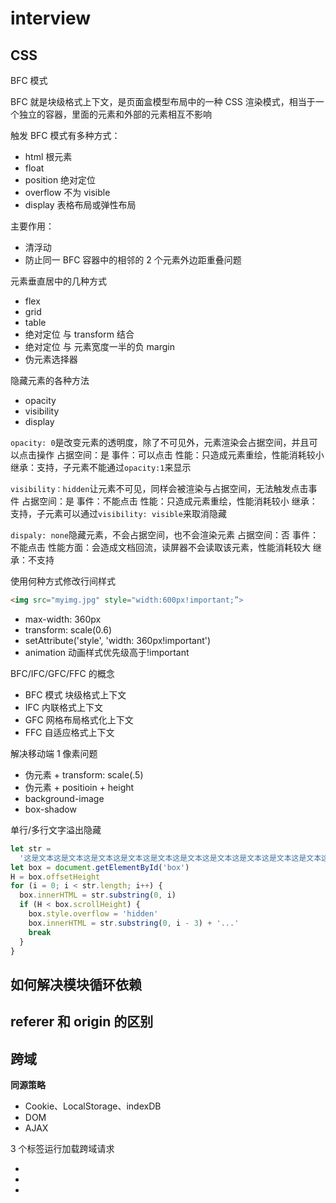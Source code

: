 # interview

## CSS

BFC 模式

BFC 就是块级格式上下文，是页面盒模型布局中的一种 CSS 渲染模式，相当于一个独立的容器，里面的元素和外部的元素相互不影响

触发 BFC 模式有多种方式：

- html 根元素
- float
- position 绝对定位
- overflow 不为 visible
- display 表格布局或弹性布局

主要作用：

- 清浮动
- 防止同一 BFC 容器中的相邻的 2 个元素外边距重叠问题

元素垂直居中的几种方式

- flex
- grid
- table
- 绝对定位 与 transform 结合
- 绝对定位 与 元素宽度一半的负 margin
- 伪元素选择器

隐藏元素的各种方法

- opacity
- visibility
- display

`opacity: 0`是改变元素的透明度，除了不可见外，元素渲染会占据空间，并且可以点击操作
占据空间：是
事件：可以点击
性能：只造成元素重绘，性能消耗较小
继承：支持，子元素不能通过`opacity:1`来显示

`visibility：hidden`让元素不可见，同样会被渲染与占据空间，无法触发点击事件
占据空间：是
事件：不能点击
性能：只造成元素重绘，性能消耗较小
继承：支持，子元素可以通过`visibility: visible`来取消隐藏

`dispaly: none`隐藏元素，不会占据空间，也不会渲染元素
占据空间：否
事件：不能点击
性能方面：会造成文档回流，读屏器不会读取该元素，性能消耗较大
继承：不支持

使用何种方式修改行间样式

<!-- 该元素不运行 -->

```html
<img src="myimg.jpg" style="width:600px!important;”>
```

- max-width: 360px
- transform: scale(0.6)
- setAttribute('style', 'width: 360px!important')
- animation 动画样式优先级高于!important

BFC/IFC/GFC/FFC 的概念

- BFC 模式 块级格式上下文
- IFC 内联格式上下文
- GFC 网格布局格式化上下文
- FFC 自适应格式上下文

解决移动端 1 像素问题

- 伪元素 + transform: scale(.5)
- 伪元素 + positioin + height
- background-image
- box-shadow

单行/多行文字溢出隐藏

```js
let str =
  '这是文本这是文本这是文本这是文本这是文本这是文本这是文本这是文本这是文本这是文本这是文本这是文本这是文本这是文本这是文本是文本这是文本这是文本是文本这是文本这是文本是文本这是文本这是文本是文本这是文本这是文本是文本这是文本这是文本是文本这是文本这是文本是文本这是文本这是文本是文本这是文本这是文本是文本这是文本这是文本'
let box = document.getElementById('box')
H = box.offsetHeight
for (i = 0; i < str.length; i++) {
  box.innerHTML = str.substring(0, i)
  if (H < box.scrollHeight) {
    box.style.overflow = 'hidden'
    box.innerHTML = str.substring(0, i - 3) + '...'
    break
  }
}
```

## 如何解决模块循环依赖

## referer 和 origin 的区别

## 跨域

**同源策略**

- Cookie、LocalStorage、indexDB
- DOM
- AJAX

3 个标签运行加载跨域请求

- <img>
- <link>
- <script>

常见跨域场景：

1. 同域名 | yes
2. 同域名不同文件夹 | yes
3. 同域名，不同端口 | no
4. 同域名，不同协议 | no
5. 域名和域名对应 ip | no
6. 主域相同、子域名不同 | no
7. 同域名，不同二级域名 | no
8. 不同域名 | no

1.主域相同，子域不同，可以设置在两个页面都设置 document.domain = ‘xxx.com’然后,两个文档就可以进行交互。 2.主域和子域都不同，则可以使用 CDM(cross document messaging)进行跨域消息的传递。
发送消息: 使用 postmessage 方法
接受消息: 监听 message 事件

### 如何解决跨域

1. jsonp
   利用 script 标签来请求数据，不过 jsonp 请求需要对方服务器支持
   jsonp 和 ajax 相同，都是客户端发起的请求，不过 ajax 属于同源策略，jsonp 属于非同源策略
   jsonp 简单，兼容性好，不过只允许 get 请求，并且有可能会遭到 XSS 攻击

```js
function jsonp({ url, params, callback }) {
  return new Promise((resolve, reject) => {
    let script = document.createElement('script')
    window[callback] = function(data) {
      resolve(data)
      document.body.removeChild(script)
    }
    // 统一处理参数
    params = { ...params, callback }
    const arr = []
    for (let key in params) {
      arr.push(`${key}=${params[key]}`)
    }
    script.src = `${url}?${arr.join('&')}`
    document.body.appendChild(script)
  })
}

jsonp({
  url: 'http://localhost:9999/test',
  params: { type: 'js' },
  callback: 'give',
}).then(res => {
  console.log(res)
})
```

```js
const Koa = require('koa')
const app = new Koa()

app.get('/test', function(req, res) {
  const { test, callback } = req.query
  res.end(`${callback}('你的jsonp请求')`)
})
```

2. cors

CORS 需要浏览器和后端同时支持，IE8/9 需要通过 XDomainRequest 实现
服务端设置 Access-Control-Allow-Origin 就可以开启 CORS

**CORS 分为简单请求和复杂请求**

- 简单请求
  GET/HEAD/POST 请求方式
  Content-Type 的值：text/plain | multipart/form-data | application/x-www-form-urlencoded

- 复杂请求
  复杂请求的 CORS 请求，会在正式通信之前，增加一次 HTTP 查询请求，称为"预检"请求,该请求是 option 方法的，通过该请求来知道服务端是否允许跨域请求。

```js
// index.html
let xhr = new XMLHttpRequest()
document.cookie = 'name=bq' // cookie不能跨域
xhr.withCredentials = true // 前端设置是否带cookie
xhr.open('PUT', 'http://localhost:9999/test', true)
xhr.setRequestHeader('name', 'bq')
xhr.onreadystatechange = function() {
  if (xhr.readyState === 4) {
    if ((xhr.status >= 200 && xhr.status < 300) || xhr.status === 304) {
      console.log(xhr.response)
      // 得到响应头，后台需设置Access-Control-Expose-Headers
      console.log(xhr.getResponseHeader('name'))
    }
  }
}
xhr.send()
```

```js
// server1.js
const Koa = require('koa')
const serve = require('koa-static')
const path = require('path')
const app = new Koa()
const port = 8888

app.use(serve(path.join(__dirname)))
app.listen(port)
```

```js
// server2.js
const Koa = require('koa')
const serve = require('koa-static')
const path = require('path')

const app = new Koa()
const whitList = ['http://localhost:8888'] // 设置白名单
const port = 9999

app.use(function(req, res, next) {
  const origin = req.headers.origin
  if (whitList.includes(origin)) {
    // 设置哪个源可以访问我
    res.setHeader('Access-Control-Allow-Origin', origin)
    // 允许携带哪个头访问我
    res.setHeader('Access-Control-Allow-Headers', 'name')
    // 允许哪个方法访问我
    res.setHeader('Access-Control-Allow-Methods', 'PUT')
    // 允许携带cookie
    res.setHeader('Access-Control-Allow-Credentials', true)
    // 预检的存活时间
    res.setHeader('Access-Control-Max-Age', 6)
    // 允许返回的头
    res.setHeader('Access-Control-Expose-Headers', 'name')
    if (req.method === 'OPTIONS') {
      res.end() // OPTIONS请求不做任何处理
    }
  }
  next()
})

app.put('/test', function(req, res) {
  console.log(req.headers)
  res.setHeader('name', 'jw') // 返回一个响应头，后台需设置
  res.end('show my code')
})

app.get('/test', function(req, res) {
  console.log(req.headers)
  res.end('show my code')
})

app.use(serve(path.join(__dirname)))
app.listen(port)
```

3. postmessage

- 页面和其打开的新窗口的数据传递
- 多窗口之间消息传递
- 页面与嵌套的iframe消息传递
- 上面三个场景的跨域数据传递

4. webSocket

5. node中间件

6. Nginx反向代理

7. window.name + iframe

8. location.hash + iframe

9. document.domain + iframe

## Node

### Event loop

## react

### react hooks

### React hoc 解决了什么？hoc 的方式是？

### react 主动创造还是被动？

### react16 新特性

## 浏览器

### url 到显示端经过的流程

## web worker 和 service worker 的区别以及 worker 如何与主线程交换？

## Javascript

### 节流与防抖

## canvas

### canvas 和 svg 的区别

## 移动端

### 长列表性能问题

### Safari 滑动结束才触发 scroll 事件如果解决？

### 从详情页返回列表页，有哪些方法可以定位到以前的状态？

## Http(s)

### 状态码

### https 原理

### get 和 post 的区别？post 代替 get 请求数据有什么劣势？

## 框架库比较

### vue 和 react 的异同

### vue 与 react 多次改变数据会重新渲染吗？ 为什么？

### webpack

- loader 和 plugin 的区别

- compilie 原理

- 按需加载

### babel

- babel 原理

- plugin 的作用和原理

### co, generator, async/await 的区别以及引用场景

## Vue

### Vue 依赖收集

## 前端攻击方式：xss, csrf,网络劫持

## esmodule 和 commonjs 的区别

## 实现一个 render 方法，将模板字符串替换为对象

```js
var greeting = 'My name is ${name}, age ${age}, I am a ${job.jobName}'
var employee = {
  name: 'XiaoMing',
  age: 11,
  job: {
    jobName: 'designer',
    jobLevel: 'senior',
  },
}
var result = greeting.render(employee)
console.log(result)
```

```js
// 方案一
String.prototype.render = function(obj) {
  return this.replace(/\$\{(\w+|\w+\.\w+)\}/g, match => {
    var keys = match
      .replace('${', '')
      .replace('}', '')
      .split('.')
    return keys.reduce((acc, cv) => acc[cv], obj)
  })
}

// 方案二
String.prototype.render = function(obj) {
  // 利用了ES6的解构、对象keys新方法，在函数内部解构并自动展开变量
  eval(`var {${Object.keys(obj).join(',')}} = obj`)
  // 利用eval使字符串直接作为ES6解析
  return eval('`' + this + '`')
}

// 方案三
String.prototype.render = function(obj) {
  with (obj) {
    return eval('`' + this + '`')
  }
}
```
